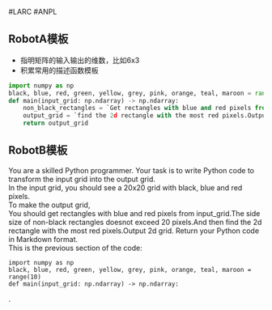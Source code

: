 #LARC #ANPL 

## RobotA模板

-   指明矩阵的输入输出的维数，比如6x3
-   积累常用的描述函数模板

```python
import numpy as np
black, blue, red, green, yellow, grey, pink, orange, teal, maroon = range(10)
def main(input_grid: np.ndarray) -> np.ndarray:
	non_black_rectangles = `Get rectangles with blue and red pixels from input_grid.The side size doesnot exceed 20 pixels.`(input_grid)
	output_grid = `find the 2d rectangle with the most red pixels.Output 2d grid.`(non_black_rectangles)
	return output_grid
```

## RobotB模板

You are a skilled Python programmer. Your task is to write Python code to transform the input grid into the output grid.  
In the input grid, you should see a 20x20 grid with black, blue and red pixels.  
To make the output grid,  
You should  get rectangles with blue and red pixels from input_grid.The side size of non-black rectangles doesnot exceed 20 pixels.And then find the 2d rectangle with the most red pixels.Output 2d grid.
Return your Python code in Markdown format.  
This is the previous section of the code:

```
import numpy as np
black, blue, red, green, yellow, grey, pink, orange, teal, maroon = range(10)
def main(input_grid: np.ndarray) -> np.ndarray:
```
.